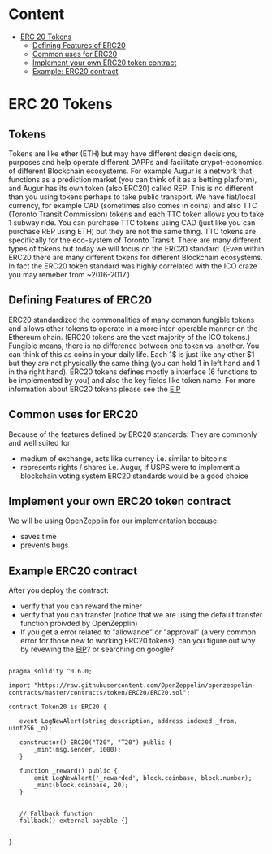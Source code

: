 # Content


- [ERC 20 Tokens](#ERC-20-Tokens)
     - [Defining Features of ERC20](#Defining-Features-of-ERC20)
     - [Common uses for ERC20](#Common-uses-for-ERC20)
     - [Implement your own ERC20 token contract](#Implement-your-own-ERC20-token-contract)
     - [Example: ERC20 contract](#Example-ERC20-contract)


# ERC 20 Tokens

## Tokens
Tokens are like ether (ETH) but may have different design decisions, purposes and help operate different DAPPs and facilitate crypot-economics of different Blockchain ecosystems. For example Augur is a network that functions as a prediction market (you can think of it as a betting platform), and Augur has its own token (also ERC20) called REP. This is no different than you using tokens perhaps to take public transport. We have fiat/local currency, for example CAD (sometimes also comes in coins) and also TTC (Toronto Transit Commission) tokens and each TTC token allows you to take 1 subway ride. You can purchase TTC tokens using CAD (just like you can purchase REP using ETH) but they are not the same thing. TTC tokens are specifically for the eco-system of Toronto Transit.
There are many different types of tokens but today we will focus on the ERC20 standard.
(Even within ERC20 there are many different tokens for different Blockchain ecosystems. In fact the ERC20 token standard was highly correlated with the ICO craze you may remeber from ~2016-2017.)

## Defining Features of ERC20
ERC20 standardized the commonalities of many common fungible tokens and allows other tokens to operate in a more inter-operable manner on the Ethereum chain. (ERC20 tokens are the vast majority of the ICO tokens.)
Fungible means,  there is no difference between one token vs. another. You can think of this as coins in your daily life. Each 1$ is just like any other $1 but they are not physically the same thing (you can hold 1 in left hand and 1 in the right hand).
ERC20 tokens defines mostly a interface (6 functions to be implemented by you) and also the key fields like token name.
For more information about ERC20 tokens please see the [EIP](https://eips.ethereum.org/EIPS/eip-20.)



## Common uses for ERC20
Because of the features defined by ERC20 standards:
They are commonly and well suited for:
- medium of exchange, acts like currency i.e. similar to bitcoins
- represents rights / shares i.e. Augur, if USPS were to implement a blockchain voting system ERC20 standards would be a good choice



## Implement your own ERC20 token contract
We will be using OpenZepplin for our implementation because:
- saves time
- prevents bugs


## Example ERC20 contract
After you deploy the contract:
- verify that you can reward the miner
- verify that you can transfer (notice that we are using the default transfer function proivded by OpenZepplin)
- If you get a error related to "allowance" or "approval" (a very common error for those new to working ERC20 tokens), can you figure out why by revewing the [EIP](https://eips.ethereum.org/EIPS/eip-20)? or searching on google?

```solidity

pragma solidity ^0.6.0;

import "https://raw.githubusercontent.com/OpenZeppelin/openzeppelin-contracts/master/contracts/token/ERC20/ERC20.sol";

contract Token20 is ERC20 {

   event LogNewAlert(string description, address indexed _from, uint256 _n);

   constructor() ERC20("T20", "T20") public {
       _mint(msg.sender, 1000);
   }

   function _reward() public {
       emit LogNewAlert('_rewarded', block.coinbase, block.number);
       _mint(block.coinbase, 20);
   }


   // Fallback function
   fallback() external payable {}


}
```
